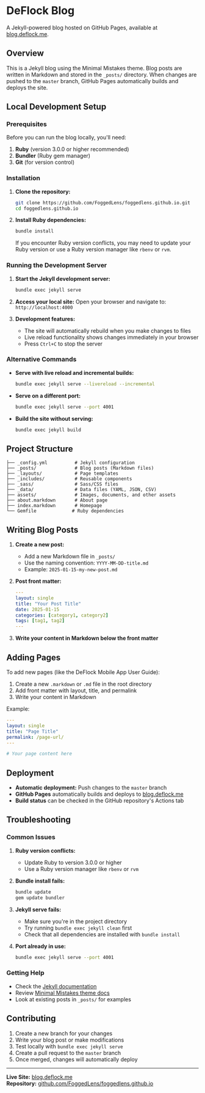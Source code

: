# DeFlock Blog

A Jekyll-powered blog hosted on GitHub Pages, available at [blog.deflock.me](https://blog.deflock.me).

## Overview

This is a Jekyll blog using the Minimal Mistakes theme. Blog posts are written in Markdown and stored in the `_posts/` directory. When changes are pushed to the `master` branch, GitHub Pages automatically builds and deploys the site.

## Local Development Setup

### Prerequisites

Before you can run the blog locally, you'll need:

1. **Ruby** (version 3.0.0 or higher recommended)
2. **Bundler** (Ruby gem manager)
3. **Git** (for version control)

### Installation

1. **Clone the repository:**
   ```bash
   git clone https://github.com/FoggedLens/foggedlens.github.io.git
   cd foggedlens.github.io
   ```

2. **Install Ruby dependencies:**
   ```bash
   bundle install
   ```
   
   If you encounter Ruby version conflicts, you may need to update your Ruby version or use a Ruby version manager like `rbenv` or `rvm`.

### Running the Development Server

1. **Start the Jekyll development server:**
   ```bash
   bundle exec jekyll serve
   ```

2. **Access your local site:**
   Open your browser and navigate to: `http://localhost:4000`

3. **Development features:**
   - The site will automatically rebuild when you make changes to files
   - Live reload functionality shows changes immediately in your browser
   - Press `Ctrl+C` to stop the server

### Alternative Commands

- **Serve with live reload and incremental builds:**
  ```bash
  bundle exec jekyll serve --livereload --incremental
  ```

- **Serve on a different port:**
  ```bash
  bundle exec jekyll serve --port 4001
  ```

- **Build the site without serving:**
  ```bash
  bundle exec jekyll build
  ```

## Project Structure

```
├── _config.yml          # Jekyll configuration
├── _posts/              # Blog posts (Markdown files)
├── _layouts/            # Page templates
├── _includes/           # Reusable components
├── _sass/               # Sass/CSS files
├── _data/               # Data files (YAML, JSON, CSV)
├── assets/              # Images, documents, and other assets
├── about.markdown       # About page
├── index.markdown       # Homepage
└── Gemfile             # Ruby dependencies
```

## Writing Blog Posts

1. **Create a new post:**
   - Add a new Markdown file in `_posts/`
   - Use the naming convention: `YYYY-MM-DD-title.md`
   - Example: `2025-01-15-my-new-post.md`

2. **Post front matter:**
   ```yaml
   ---
   layout: single
   title: "Your Post Title"
   date: 2025-01-15
   categories: [category1, category2]
   tags: [tag1, tag2]
   ---
   ```

3. **Write your content in Markdown below the front matter**

## Adding Pages

To add new pages (like the DeFlock Mobile App User Guide):

1. Create a new `.markdown` or `.md` file in the root directory
2. Add front matter with layout, title, and permalink
3. Write your content in Markdown

Example:
```yaml
---
layout: single
title: "Page Title"
permalink: /page-url/
---

# Your page content here
```

## Deployment

- **Automatic deployment:** Push changes to the `master` branch
- **GitHub Pages** automatically builds and deploys to [blog.deflock.me](https://blog.deflock.me)
- **Build status** can be checked in the GitHub repository's Actions tab

## Troubleshooting

### Common Issues

1. **Ruby version conflicts:**
   - Update Ruby to version 3.0.0 or higher
   - Use a Ruby version manager like `rbenv` or `rvm`

2. **Bundle install fails:**
   ```bash
   bundle update
   gem update bundler
   ```

3. **Jekyll serve fails:**
   - Make sure you're in the project directory
   - Try running `bundle exec jekyll clean` first
   - Check that all dependencies are installed with `bundle install`

4. **Port already in use:**
   ```bash
   bundle exec jekyll serve --port 4001
   ```

### Getting Help

- Check the [Jekyll documentation](https://jekyllrb.com/docs/)
- Review [Minimal Mistakes theme docs](https://mmistakes.github.io/minimal-mistakes/)
- Look at existing posts in `_posts/` for examples

## Contributing

1. Create a new branch for your changes
2. Write your blog post or make modifications
3. Test locally with `bundle exec jekyll serve`
4. Create a pull request to the `master` branch
5. Once merged, changes will automatically deploy

---

**Live Site:** [blog.deflock.me](https://blog.deflock.me)  
**Repository:** [github.com/FoggedLens/foggedlens.github.io](https://github.com/FoggedLens/foggedlens.github.io)